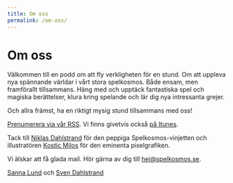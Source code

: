 ```yaml
---
title: Om oss
permalink: /om-oss/
---
```


# Om oss

Välkommen till en podd om att fly verkligheten för en stund. Om att uppleva nya spännande världar i vårt stora spelkosmos. Både ensam, men framförallt tillsammans. Häng med och upptäck fantastiska spel och magiska berättelser, klura kring spelande och lär dig nya intressanta grejer.

Och allra främst, ha en riktigt mysig stund tillsammans med oss!

[Prenumerera via vår RSS][5]. Vi finns givetvis också [på Itunes][6].

Tack till [Niklas Dahlstrand][4] för den peppiga Spelkosmos-vinjetten och illustratören [Kostic Milos][3] för den eminenta pixelgrafiken.

Vi älskar att få glada mail. Hör gärna av dig till <hej@spelkosmos.se>.

[Sanna Lund][1] och [Sven Dahlstrand][2]

[1]: http://sannalund.se
[2]: https://svendahlstrand.se
[3]: https://www.fiverr.com/harveydentmd
[4]: https://soundcloud.com/chetreo
[5]: http://spelkosmos.se/itunes.rss
[6]: https://itunes.apple.com/se/podcast/spelkosmos/id1074034373
